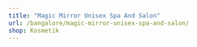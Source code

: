 ```yaml
---
title: "Magic Mirror Unisex Spa And Salon"
url: /bangalore/magic-mirror-unisex-spa-and-salon/
shop: Kosmetik
---
```

